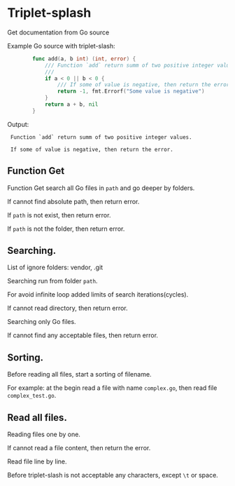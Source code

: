  # Triplet-splash

 Get documentation from Go source

 Example Go source with triplet-slash:
```go
		func add(a, b int) (int, error) {
			/// Function `add` return summ of two positive integer values.
			///
			if a < 0 || b < 0 {
				/// If some of value is negative, then return the error.
				return -1, fmt.Errorf("Some value is negative")
			}
			return a + b, nil
		}
```

Output:

```
 Function `add` return summ of two positive integer values.

 If some of value is negative, then return the error.
```

 ## Function Get
 Function Get search all Go files in `path` and go deeper by folders.

 If cannot find absolute path, then return error.

 If `path` is not exist, then return error.


 If `path` is not the folder, then return error.


 ## Searching.


 List of ignore folders: vendor, .git


 Searching run from folder `path`.


 For avoid infinite loop added limits of search iterations(cycles).


 If cannot read directory, then return error.


 Searching only Go files.


 If cannot find any acceptable files, then return error.


 ## Sorting.

 Before reading all files, start a sorting of filename.

 For example: at the begin read a file with name `complex.go`,
 then read file `complex_test.go`.


 ## Read all files.

 Reading files one by one.


 If cannot read a file content, then return the error.


 Read file line by line.


 Before triplet-slash is not acceptable any characters,
 except `\t` or space.


